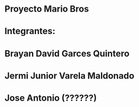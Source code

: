 # Proyecto Mario Bros
# Integrantes:
# Brayan David Garces Quintero
# Jermi Junior Varela Maldonado
# Jose Antonio (??????)
